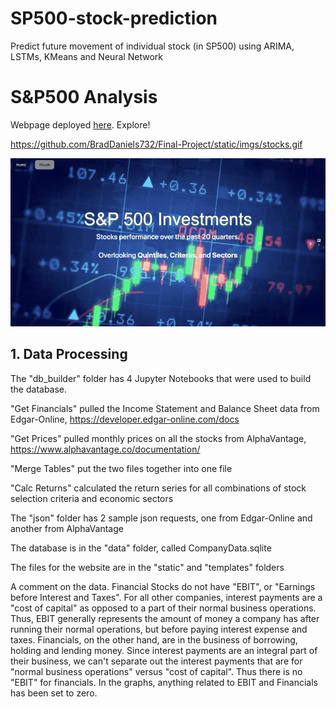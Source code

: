 # SP500-stock-prediction
Predict future movement of individual stock (in SP500) using ARIMA, LSTMs, KMeans and Neural Network

# S&P500 Analysis 
Webpage deployed [here](https://sp500priceprediction.herokuapp.com/#page1). Explore!

https://github.com/BradDaniels732/Final-Project/static/imgs/stocks.gif

![webpage](https://github.com/EstellaYu/SP500-HedgeFund-Bootcamp/blob/master/static/imgs/webpage.gif)

## 1. Data Processing
 
The "db_builder" folder has 4 Jupyter Notebooks that were used to build the database.

"Get Financials" pulled the Income Statement and Balance Sheet data from Edgar-Online, https://developer.edgar-online.com/docs

"Get Prices" pulled monthly prices on all the stocks from AlphaVantage, https://www.alphavantage.co/documentation/

"Merge Tables" put the two files together into one file

"Calc Returns" calculated the return series for all combinations of stock selection criteria and economic sectors

The "json" folder has 2 sample json requests, one from Edgar-Online and another from AlphaVantage

The database is in the "data" folder, called CompanyData.sqlite

The files for the website are in the "static" and "templates" folders

A comment on the data.  Financial Stocks do not have "EBIT", or "Earnings before Interest and Taxes".  For all other companies, interest payments are a "cost of capital" as opposed to a part of their normal business operations.  Thus, EBIT generally represents the amount of money a company has after running their normal operations, but before paying interest expense and taxes.  Financials, on the other hand, are in the business of borrowing, holding and lending money.  Since interest payments are an integral part of their business, we can't separate out the interest payments that are for "normal business operations" versus "cost of capital".  Thus there is no "EBIT" for financials.  In the graphs, anything related to EBIT and Financials has been set to zero.
